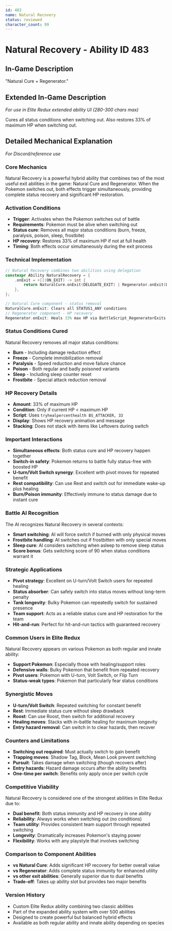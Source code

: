 ```yaml
---
id: 483
name: Natural Recovery
status: reviewed
character_count: 99
---
```


# Natural Recovery - Ability ID 483

## In-Game Description
"Natural Cure + Regenerator."

## Extended In-Game Description
*For use in Elite Redux extended ability UI (280-300 chars max)*

Cures all status conditions when switching out. Also restores 33% of maximum HP when switching out.

## Detailed Mechanical Explanation
*For Discord/reference use*

### Core Mechanics
Natural Recovery is a powerful hybrid ability that combines two of the most useful exit abilities in the game: Natural Cure and Regenerator. When the Pokemon switches out, both effects trigger simultaneously, providing complete status recovery and significant HP restoration.

### Activation Conditions
- **Trigger**: Activates when the Pokemon switches out of battle
- **Requirements**: Pokemon must be alive when switching out
- **Status cure**: Removes all major status conditions (burn, freeze, paralysis, poison, sleep, frostbite)
- **HP recovery**: Restores 33% of maximum HP if not at full health
- **Timing**: Both effects occur simultaneously during the exit process

### Technical Implementation
```c
// Natural Recovery combines two abilities using delegation
constexpr Ability NaturalRecovery = {
    .onExit = +[](ON_EXIT) -> int { 
        return NaturalCure.onExit(DELEGATE_EXIT) | Regenerator.onExit(DELEGATE_EXIT); 
    },
};

// Natural Cure component - status removal
NaturalCure.onExit: Clears all STATUS1_ANY conditions
// Regenerator component - HP recovery  
Regenerator.onExit: Heals 33% max HP via BattleScript_RegeneratorExits
```

### Status Conditions Cured
Natural Recovery removes all major status conditions:
- **Burn** - Including damage reduction effect
- **Freeze** - Complete immobilization removal
- **Paralysis** - Speed reduction and move failure chance
- **Poison** - Both regular and badly poisoned variants
- **Sleep** - Including sleep counter reset
- **Frostbite** - Special attack reduction removal

### HP Recovery Details
- **Amount**: 33% of maximum HP
- **Condition**: Only if current HP < maximum HP
- **Script**: Uses `tryhealpercenthealth BS_ATTACKER, 33`
- **Display**: Shows HP recovery animation and message
- **Stacking**: Does not stack with items like Leftovers during switch

### Important Interactions
- **Simultaneous effects**: Both status cure and HP recovery happen together
- **Switch-in safety**: Pokemon returns to battle fully status-free with boosted HP
- **U-turn/Volt Switch synergy**: Excellent with pivot moves for repeated benefit
- **Rest compatibility**: Can use Rest and switch out for immediate wake-up plus healing
- **Burn/Poison immunity**: Effectively immune to status damage due to instant cure

### Battle AI Recognition
The AI recognizes Natural Recovery in several contexts:
- **Smart switching**: AI will force switch if burned with only physical moves
- **Frostbite handling**: AI switches out if frostbitten with only special moves
- **Sleep cure**: AI considers switching when asleep to remove sleep status
- **Score bonus**: Gets switching score of 90 when status conditions warrant it

### Strategic Applications
- **Pivot strategy**: Excellent on U-turn/Volt Switch users for repeated healing
- **Status absorber**: Can safely switch into status moves without long-term penalty
- **Tank longevity**: Bulky Pokemon can repeatedly switch for sustained presence
- **Team support**: Acts as a reliable status cure and HP restoration for the team
- **Hit-and-run**: Perfect for hit-and-run tactics with guaranteed recovery

### Common Users in Elite Redux
Natural Recovery appears on various Pokemon as both regular and innate ability:
- **Support Pokemon**: Especially those with healing/support roles
- **Defensive walls**: Bulky Pokemon that benefit from repeated recovery
- **Pivot users**: Pokemon with U-turn, Volt Switch, or Flip Turn
- **Status-weak types**: Pokemon that particularly fear status conditions

### Synergistic Moves
- **U-turn/Volt Switch**: Repeated switching for constant benefit
- **Rest**: Immediate status cure without sleep drawback
- **Roost**: Can use Roost, then switch for additional recovery
- **Healing moves**: Stacks with in-battle healing for maximum longevity
- **Entry hazard removal**: Can switch in to clear hazards, then recover

### Counters and Limitations
- **Switching out required**: Must actually switch to gain benefit
- **Trapping moves**: Shadow Tag, Block, Mean Look prevent switching
- **Pursuit**: Takes damage when switching (though recovers after)
- **Entry hazards**: Hazard damage occurs after the ability benefits
- **One-time per switch**: Benefits only apply once per switch cycle

### Competitive Viability
Natural Recovery is considered one of the strongest abilities in Elite Redux due to:
- **Dual benefit**: Both status immunity and HP recovery in one ability
- **Reliability**: Always works when switching out (no conditions)
- **Team utility**: Provides consistent team support through repeated switching
- **Longevity**: Dramatically increases Pokemon's staying power
- **Flexibility**: Works with any playstyle that involves switching

### Comparison to Component Abilities
- **vs Natural Cure**: Adds significant HP recovery for better overall value
- **vs Regenerator**: Adds complete status immunity for enhanced utility
- **vs other exit abilities**: Generally superior due to dual benefits
- **Trade-off**: Takes up ability slot but provides two major benefits

### Version History
- Custom Elite Redux ability combining two classic abilities
- Part of the expanded ability system with over 500 abilities
- Designed to create powerful but balanced hybrid effects
- Available as both regular ability and innate ability depending on species